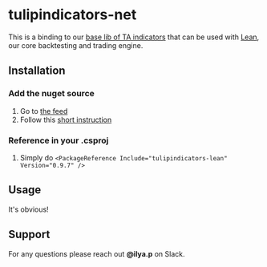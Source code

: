 # tulipindicators-net

This is a binding to our [base lib of TA indicators](https://github.com/hcmc-project/tulipindicators-private) that can be used with [Lean](https://www.quantconnect.com/lean/), our core backtesting and trading engine.

## Installation

### Add the nuget source
1. Go to [the feed](https://dev.azure.com/rcdb/tulipindicators/_packaging?_a=feed&feed=nuget-private)
2. Follow this [short instruction](https://docs.microsoft.com/en-us/azure/devops/artifacts/nuget/nuget-exe?view=azure-devops#add-a-feed-to-nuget-2)

### Reference in your .csproj
1. Simply do `<PackageReference Include="tulipindicators-lean" Version="0.9.7" />`

## Usage

It's obvious!

## Support

For any questions please reach out **@ilya.p** on Slack.
